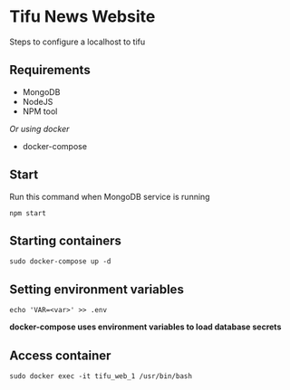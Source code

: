 # Tifu News Website
Steps to configure a localhost to tifu

## Requirements

* MongoDB
* NodeJS
* NPM tool

*Or using docker*

* docker-compose

## Start
Run this command when MongoDB service is running

`npm start`

## Starting containers

`sudo docker-compose up -d`

## Setting environment variables

`echo 'VAR=<var>' >> .env`  

**docker-compose uses environment variables to load database secrets**
## Access container
`sudo docker exec -it tifu_web_1 /usr/bin/bash`
